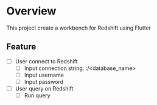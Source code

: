 # Overview
This project create a workbench for Redshift using Flutter

## Feature
- [ ] User connect to Redshift
  - [ ] Input connection string: <host>:<port>/<database_name>
  - [ ] Input username
  - [ ] Input password
- [ ] User query on Redshift
  - [ ] Run query
